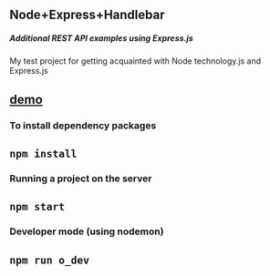 ## Node+Express+Handlebar

##### Additional REST API examples using Express.js

My test project for getting acquainted with Node technology.js and Express.js

[demo](https://dsadas14.herokuapp.com/)
-------------------------------------------------------------------------
### To install dependency packages
`npm install`
-------------------------------------------------------------------------
### Running a project on the server
`npm start`
-------------------------------------------------------------------------
### Developer mode (using nodemon)
`npm run o_dev`
-------------------------------------------------------------------------
